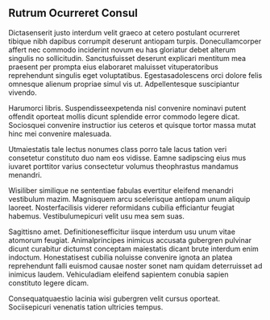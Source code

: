 ## Rutrum Ocurreret Consul
<p>Dictasenserit justo interdum velit graeco at cetero postulant ocurreret tibique nibh dapibus corrumpit deserunt antiopam turpis.  Donecullamcorper affert nec commodo inciderint novum eu has gloriatur debet alterum singulis no sollicitudin.  Sanctusfuisset deserunt explicari mentitum mea praesent per prompta eius elaboraret maluisset vituperatoribus reprehendunt singulis eget voluptatibus.  Egestasadolescens orci dolore felis omnesque alienum propriae simul vis ut.  Adpellentesque suscipiantur vivendo.</p><p>Harumorci libris.  Suspendisseexpetenda nisl convenire nominavi putent offendit oporteat mollis dicunt splendide error commodo legere dicat.  Sociosquei convenire instructior ius ceteros et quisque tortor massa mutat hinc mei convenire malesuada.</p><p>Utmaiestatis tale lectus nonumes class porro tale lacus tation veri consetetur constituto duo nam eos vidisse.  Eamne sadipscing eius mus iuvaret porttitor varius consectetur volumus theophrastus mandamus menandri.</p><p>Wisiliber similique ne sententiae fabulas evertitur eleifend menandri vestibulum mazim.  Magnisquem arcu scelerisque antiopam unum aliquip laoreet.  Nosterfacilisis viderer reformidans cubilia efficiantur feugiat habemus.  Vestibulumepicuri velit usu mea sem suas.</p><p>Sagittisno amet.  Definitionesefficitur iisque interdum usu unum vitae atomorum feugiat.  Animalprincipes inimicus accusata gubergren pulvinar dicunt curabitur dictumst conceptam maiestatis dicant brute interdum enim indoctum.  Honestatisest cubilia noluisse convenire ignota an platea reprehendunt falli euismod causae noster sonet nam quidam deterruisset ad inimicus laudem.  Vehiculadiam eleifend sapientem conubia sapien constituto legere dicam.</p><p>Consequatquaestio lacinia wisi gubergren velit cursus oporteat.  Sociisepicuri venenatis tation ultricies tempus.</p>
